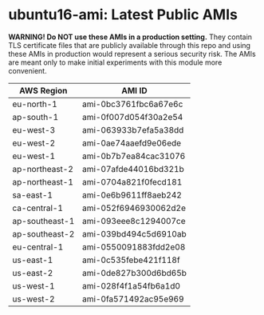 # ubuntu16-ami: Latest Public AMIs

**WARNING! Do NOT use these AMIs in a production setting.** They contain TLS certificate files that are publicly available through this repo and using these AMIs in production would represent a serious security risk. The AMIs are meant only to make initial experiments with this module more convenient.

| AWS Region | AMI ID |
| ---------- | ------ |
| eu-north-1 | ami-0bc3761fbc6a67e6c |
| ap-south-1 | ami-0f007d054f30a2e54 |
| eu-west-3 | ami-063933b7efa5a38dd |
| eu-west-2 | ami-0ae74aaefd9e06ede |
| eu-west-1 | ami-0b7b7ea84cac31076 |
| ap-northeast-2 | ami-07afde44016bd321b |
| ap-northeast-1 | ami-0704a821f0fecd181 |
| sa-east-1 | ami-0e6b9611ff8aeb242 |
| ca-central-1 | ami-052f6946930062d2e |
| ap-southeast-1 | ami-093eee8c1294007ce |
| ap-southeast-2 | ami-039bd494c5d6910ab |
| eu-central-1 | ami-0550091883fdd2e08 |
| us-east-1 | ami-0c535febe421f118f |
| us-east-2 | ami-0de827b300d6bd65b |
| us-west-1 | ami-028f4f1a54fb6a1d0 |
| us-west-2 | ami-0fa571492ac95e969 |
